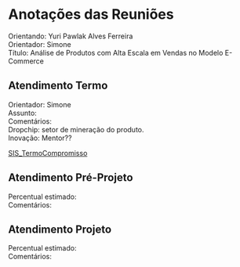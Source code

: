# Anotações das Reuniões

Orientando: Yuri Pawlak Alves Ferreira  
Orientador: Simone  
Título: Análise de Produtos com Alta Escala em Vendas no Modelo E-Commerce  

## Atendimento Termo

Orientador: Simone  
Assunto:  
Comentários:  
Dropchip: setor de mineração do produto.  
Inovação: Mentor??  

[SIS_TermoCompromisso](SIS_TermoCompromisso.pdf)

## Atendimento Pré-Projeto

Percentual estimado:  
Comentários:  

## Atendimento Projeto

Percentual estimado:  
Comentários:  
